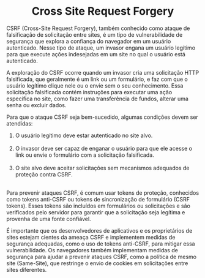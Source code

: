 <h1 align="center">Cross Site Request Forgery</h1>

CSRF (Cross-Site Request Forgery), também conhecido como ataque de falsificação de solicitação entre sites, é um tipo de vulnerabilidade de segurança que explora a confiança do navegador em um usuário autenticado. Nesse tipo de ataque, um invasor engana um usuário legítimo para que execute ações indesejadas em um site no qual o usuário está autenticado.

A exploração do CSRF ocorre quando um invasor cria uma solicitação HTTP falsificada, que geralmente é um link ou um formulário, e faz com que o usuário legítimo clique nele ou o envie sem o seu conhecimento. Essa solicitação falsificada contém instruções para executar uma ação específica no site, como fazer uma transferência de fundos, alterar uma senha ou excluir dados.

Para que o ataque CSRF seja bem-sucedido, algumas condições devem ser atendidas:

<ol>

<li>O usuário legítimo deve estar autenticado no site alvo.</li><br>

<li>O invasor deve ser capaz de enganar o usuário para que ele acesse o link ou envie o formulário com a solicitação falsificada.</li><br>

<li>O site alvo deve aceitar solicitações sem mecanismos adequados de proteção contra CSRF.</li><br>

</ol>

Para prevenir ataques CSRF, é comum usar tokens de proteção, conhecidos como tokens anti-CSRF ou tokens de sincronização de formulário (CSRF tokens). Esses tokens são incluídos em formulários ou solicitações e são verificados pelo servidor para garantir que a solicitação seja legítima e provenha de uma fonte confiável.

É importante que os desenvolvedores de aplicativos e os proprietários de sites estejam cientes da ameaça CSRF e implementem medidas de segurança adequadas, como o uso de tokens anti-CSRF, para mitigar essa vulnerabilidade. Os navegadores também implementam medidas de segurança para ajudar a prevenir ataques CSRF, como a política de mesmo site (Same-Site), que restringe o envio de cookies em solicitações entre sites diferentes.